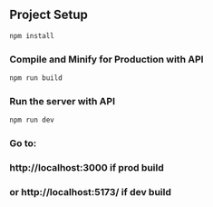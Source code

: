 ## Project Setup

```sh
npm install
```

### Compile and Minify for Production with API

```sh
npm run build
```

### Run the server with API

```sh
npm run dev
```

### Go to:
### http://localhost:3000 if prod build
### or http://localhost:5173/ if dev build
